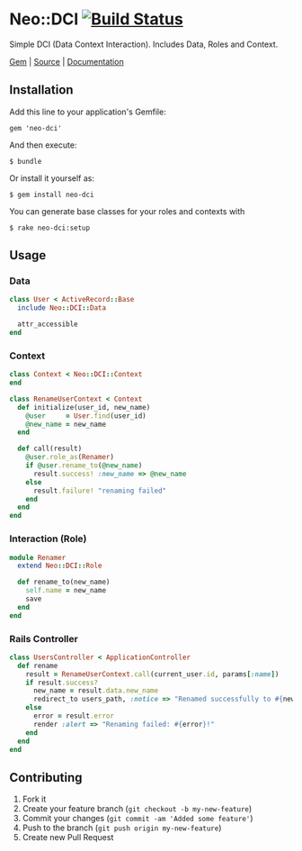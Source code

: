 # Neo::DCI [![Build Status](https://secure.travis-ci.org/neopoly/neo-dci.png?branch=master)](http://travis-ci.org/neopoly/neo-dci)

Simple DCI (Data Context Interaction).
Includes Data, Roles and Context.

[Gem](https://rubygems.org/gems/neo-dci) |
[Source](https://github.com/neopoly/neo-dci) |
[Documentation](http://rubydoc.info/github/neopoly/neo-dci/master/file/README.md)

## Installation

Add this line to your application's Gemfile:

    gem 'neo-dci'

And then execute:

    $ bundle

Or install it yourself as:

    $ gem install neo-dci

You can generate base classes for your roles and contexts with

    $ rake neo-dci:setup

## Usage

### Data

```ruby
class User < ActiveRecord::Base
  include Neo::DCI::Data

  attr_accessible
end
```

### Context

```ruby
class Context < Neo::DCI::Context
end

class RenameUserContext < Context
  def initialize(user_id, new_name)
    @user     = User.find(user_id)
    @new_name = new_name
  end

  def call(result)
    @user.role_as(Renamer)
    if @user.rename_to(@new_name)
      result.success! :new_name => @new_name
    else
      result.failure! "renaming failed"
    end
  end
end
```

### Interaction (Role)

```ruby
module Renamer
  extend Neo::DCI::Role

  def rename_to(new_name)
    self.name = new_name
    save
  end
end
```

### Rails Controller

```ruby
class UsersController < ApplicationController
  def rename
    result = RenameUserContext.call(current_user.id, params[:name])
    if result.success?
      new_name = result.data.new_name
      redirect_to users_path, :notice => "Renamed successfully to #{new_name}"
    else
      error = result.error
      render :alert => "Renaming failed: #{error}!"
    end
  end
end
```

## Contributing

1. Fork it
2. Create your feature branch (`git checkout -b my-new-feature`)
3. Commit your changes (`git commit -am 'Added some feature'`)
4. Push to the branch (`git push origin my-new-feature`)
5. Create new Pull Request
